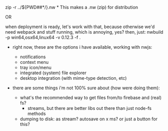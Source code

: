 zip -r ../${PWD##*/}.nw *
This makes a .nw (zip) for distribution

OR

when deployment is ready, let's work with that, because otherwise we'd need webpack and stuff running, which is
annoying, yes? then, just:
nwbuild -p win64,osx64,linux64 -v 0.12.3 -f .


* right now, these are the options i have available, working with nwjs:
  * notifications
  * context menu
  * tray icon/menu
  * integrated (system) file explorer
  * desktop integration (with mime-type detection, etc)

* there are some things i'm not 100% sure about (how were doing them):
  * what's the recommended way to get files from/to firebase and (real) fs?
    * streams, but there are better libs out there than just node-fs methods
  * dumping to disk: as stream? autosave on x ms? or just a button for this?

